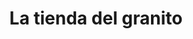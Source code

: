 ---
title: "La tienda del granito"
url: /lecheria/la-tienda-del-granito/
shop: hágalo usted mismo
---